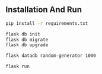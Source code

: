 
## Installation And Run

```bash
pip install -r requirements.txt

flask db init
flask db migrate
flask db upgrade

flask datadb random-generator 1000

flask run
```
